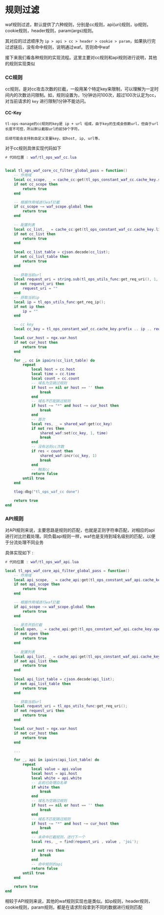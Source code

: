 # 规则过滤

waf规则过滤，默认提供了六种规则，分别是cc规则，api(uri)规则，ip规则，cookie规则，header规则，param(args)规则。


其对应的过滤顺序为 `ip > api > cc > header > cookie > param`，如果执行完过滤链后，没有命中规则，说明通过waf。否则命中waf


接下来我们看各种规则的实现流程。这里主要对cc规则和api规则进行说明，其他的规则实现类似

### CC规则

cc规则，是对cc攻击次数的拦截，一般用某个特定key来限制，可以理解为一定时间内的次数访问限制。如，规则设置为，1分钟访问100次，超过100次认定为cc，对当前请求的 `key` 进行限制1分钟不能访问。


#### CC-Key 

    tl-ops-manage的cc规则的key是 ip + url 组成，由于key的生成会依赖url，但由于url长度不可控，所以默认截取url的前50个字符。

    后续可能会支持到自定义变量key，如host, ip, url等，


对于cc规则具体实现代码如下


```lua
# 代码位置 : waf/tl_ops_waf_cc.lua


local tl_ops_waf_core_cc_filter_global_pass = function()
    -- 作用域
    local cc_scope, _ = cache_cc:get(tl_ops_constant_waf_cc.cache_key.scope);
    if not cc_scope then
        return true
    end

    -- 根据作用域进行waf拦截
    if cc_scope ~= waf_scope.global then
        return true
    end
    
    -- 配置列表
    local cc_list, _ = cache_cc:get(tl_ops_constant_waf_cc.cache_key.list);
    if not cc_list then
        return true
    end
    
    local cc_list_table = cjson.decode(cc_list);
    if not cc_list_table then
        return true
    end
    
    -- 获取当前url
    local request_uri = string.sub(tl_ops_utils_func:get_req_uri(), 1, MAX_URL_LEN);
    if not request_uri then
        request_uri = ""
    end
    -- 获取当前ip
    local ip = tl_ops_utils_func:get_req_ip();
    if not ip then
        ip = ""
    end

    -- cc key
    local cc_key = tl_ops_constant_waf_cc.cache_key.prefix .. ip .. request_uri

    local cur_host = ngx.var.host
    if not cur_host then
        return true
    end

    for _, cc in ipairs(cc_list_table) do
        repeat
            local host = cc.host
            local time = cc.time
            local count = cc.count
            -- 域名为空跳过规则
            if host == nil or host == '' then
                break
            end
            -- 域名不匹配跳过规则
            if host ~= "*" and host ~= cur_host then
                break
            end
            -- 首次
            local res, _ = shared_waf:get(cc_key)
            if not res then
                shared_waf:set(cc_key, 1, time)
                break
            end
            -- 没有达到cc次数
            if res < count then
                shared_waf:incr(cc_key, 1)
                break
            end
            -- 触发cc
            return false
        until true
    end

    tlog:dbg("tl_ops_waf_cc done")

    return true
end

```


### API规则

对API规则来说，主要思路是规则的匹配，也就是正则字符串匹配，对相应的api进行对比拦截处理。同负载api规则一样，waf也是支持到域名级别的匹配，以便于分流处理不同业务

具体实现如下 : 

```lua
# 代码位置 : waf/tl_ops_waf_api.lua

local tl_ops_waf_core_api_filter_global_pass = function()
    -- 作用域
    local api_scope, _ = cache_api:get(tl_ops_constant_waf_api.cache_key.scope);
    if not api_scope then
        return true
    end

    -- 根据作用域进行waf拦截
    if api_scope ~= waf_scope.global then
        return true
    end

    -- 是否开启拦截
    local open, _ = cache_api:get(tl_ops_constant_waf_api.cache_key.open);
    if not open then
        return true
    end
    
    -- 配置列表
    local api_list, _ = cache_api:get(tl_ops_constant_waf_api.cache_key.list);
    if not api_list then
        return true
    end
    
    local api_list_table = cjson.decode(api_list);
    if not api_list_table then
        return true
    end

    -- 获取当前url
    local request_uri = tl_ops_utils_func:get_req_uri();
    if not request_uri then
        return true
    end

    local cur_host = ngx.var.host
    if not cur_host then
        return true
    end

    ...

    for _, api in ipairs(api_list_table) do
        repeat
            local value = api.value
            local host = api.host
            local white = api.white
            -- 此前已处理白名单
            if white then
                break
            end
            -- 域名为空跳过规则
            if host == nil or host == '' then
                break
            end
            -- 域名不匹配跳过规则
            if host ~= "*" and host ~= cur_host then
                break
            end
            -- 未命中拦截规则，进行下一个
            local res, _ = find(request_uri , value , 'joi');

            if not res then
                break
            end
            -- 命中规则的api
            return false
        until true
    end

    return true
end

```


相较于API规则来说，其他的waf规则实现也是类似。如ip规则，header规则，cookie规则，param规则，都是在请求阶段拿到不同的数据进行规则匹配



